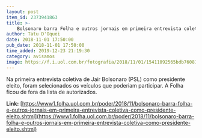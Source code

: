 ```yaml
---
layout: post
item_id: 2373941863
title: >-
    Bolsonaro barra Folha e outros jornais em primeira entrevista coletiva como presidente eleito
author: Tatu D'Oquei
date: 2018-11-01 17:50:00
pub_date: 2018-11-01 17:50:00
time_added: 2019-12-23 21:19:30
category: avisamos
image: https://f.i.uol.com.br/fotografia/2018/11/01/15411092565bdb76081892d_1541109256_3x2_rt.jpg
---
```


Na primeira entrevista coletiva de Jair Bolsonaro (PSL) como presidente eleito, foram selecionados os veículos que poderiam participar. A Folha ficou de fora da lista de autorizados.

**Link:** [https://www1.folha.uol.com.br/poder/2018/11/bolsonaro-barra-folha-e-outros-jornais-em-primeira-entrevista-coletiva-como-presidente-eleito.shtml](https://www1.folha.uol.com.br/poder/2018/11/bolsonaro-barra-folha-e-outros-jornais-em-primeira-entrevista-coletiva-como-presidente-eleito.shtml)

